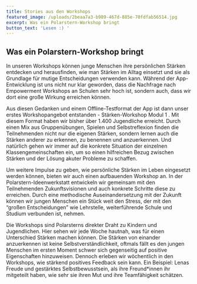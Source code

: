 ```yaml
---
title: Stories aus den Workshops
featured_image: /uploads/2beaa7a3-b989-467d-885e-70fdfab56514.jpg
excerpt: Was ein Polarstern-Workshop bringt
button_text: 'Lesen :) '
---
```

## Was ein Polarstern-Workshop bringt

In unseren Workshops können junge Menschen ihre persönlichen Stärken entdecken und herausfinden, wie man Stärken im Alltag einsetzt und sie als Grundlage für mutige Entscheidungen verwenden kann. Während der App-Entwicklung ist uns nicht nur klar geworden, dass die Nachfrage nach Empowerment Workshops an Schulen sehr hoch ist, sondern auch, dass wir dort eine große Wirkung erreichen können. 

Aus diesen Gedanken und einem Offline-Testformat der App ist dann unser erstes Workshopangebot entstanden - Stärken-Workshop Modul 1 . Mit diesem Format haben wir bisher über 1.400 Jugendliche erreicht. Durch einen Mix aus Gruppenübungen, Spielen und Selbstreflexion finden die Teilnehmenden nicht nur die eigenen Stärken, sondern lernen auch die Stärken anderer zu erkennen, zu benennen und anzuerkennen. Und natürlich gehen wir immer auf die konkrete Situation der einzelnen Klassengemeinschaften ein, um so einen hilfreichen Bezug zwischen Stärken und der Lösung akuter Probleme zu schaffen. 

Um weitere Impulse zu geben, wie persönliche Stärken im Leben eingesetzt werden können, bieten wir auch einen aufbauenden Workshop an. In der Polarstern-Ideenwerkstatt  entwickeln wir gemeinsam mit den Teilnehmenden Zukunftsvisionen und auch konkrete Schritte diese zu erreichen. Durch eine methodische Auseinandersetzung mit der Zukunft können wir jungen Menschen ein Stück weit den Stress, der mit den “großen Entscheidungen” wie Lehrstelle, weiterführende Schule und Studium verbunden ist, nehmen. 

Die Workshops sind Polarsterns direkter Draht zu Kindern und Jugendlichen. Hier sehen wir jede Woche hautnah, was für einen Unterschied Stärken machen können. Die Stärken von einander anzuerkennen ist keine Selbstverständlichkeit, oftmals fällt es den jungen Menschen im ersten Moment schwer sich gegenseitig auf positive Eigenschaften hinzuweisen. Dennoch erleben wir wöchentlich in den Workshops, wie stärkend positives Feedback sein kann. Ein Beispiel: Lenas Freude und gestärktes Selbstbewusstsein,  als ihre Freund*innen ihr mitgeteilt haben, wie sehr sie ihren Mut und ihre Teamfähigkeit schätzen.
